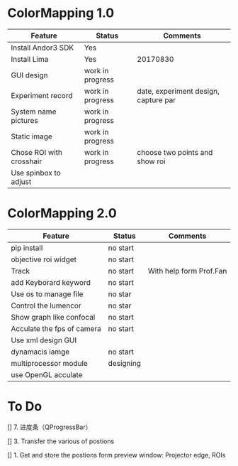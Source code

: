 # ColorMapping 1.0

|      Feature       |       Status     | Comments   
|--------------------|------------------|------------
|Install Andor3 SDK  | Yes    		      |             
|Install Lima        | Yes              | 20170830            
|GUI design          | work in progress |             
|Experiment record   | work in progress | date, experiment design, capture par  
|System name pictures| work in progress |
|Static image        | work in progress |
|Chose ROI with crosshair| work in progress| choose two points and show  roi
|Use spinbox to adjust|                 |

# ColorMapping 2.0

| 	Feature           | Status   | Comments
|---------------------|----------|---------
|pip install	        | no start |
|objective roi widget | no start |
|Track 	     	        | no start | With help form Prof.Fan
|add Keyborard keyword| no start |
|Use os to manage file| no star  |
|Control the lumencor | no star  |          
|Show graph like confocal|  no start |
|Acculate the fps of camera | no start ||
|Use xml design GUI   |
|dynamacis iamge      | no start  |
|multiprocessor module| designing |
| use OpenGL acculate |
# To Do

[] 7. 进度条（QProgressBar）


[] 3. Transfer the various of postions


[] 1. Get and store the postions form preview window: Projector edge, ROIs
